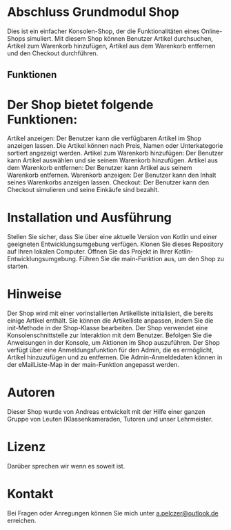 # Abschluss Grundmodul Shop
Dies ist ein einfacher Konsolen-Shop, der die Funktionalitäten eines Online-Shops simuliert. 
Mit diesem Shop können Benutzer Artikel durchsuchen, Artikel zum Warenkorb hinzufügen, Artikel aus dem Warenkorb entfernen und den Checkout durchführen.

## Funktionen

# Der Shop bietet folgende Funktionen:

Artikel anzeigen: Der Benutzer kann die verfügbaren Artikel im Shop anzeigen lassen. 
Die Artikel können nach Preis, Namen oder Unterkategorie sortiert angezeigt werden.
Artikel zum Warenkorb hinzufügen: Der Benutzer kann Artikel auswählen und sie seinem Warenkorb hinzufügen.
Artikel aus dem Warenkorb entfernen: Der Benutzer kann Artikel aus seinem Warenkorb entfernen.
Warenkorb anzeigen: Der Benutzer kann den Inhalt seines Warenkorbs anzeigen lassen.
Checkout: Der Benutzer kann den Checkout simulieren und seine Einkäufe sind bezahlt.

# Installation und Ausführung

Stellen Sie sicher, dass Sie über eine aktuelle Version von Kotlin und einer geeigneten Entwicklungsumgebung verfügen.
Klonen Sie dieses Repository auf Ihren lokalen Computer.
Öffnen Sie das Projekt in Ihrer Kotlin-Entwicklungsumgebung.
Führen Sie die main-Funktion aus, um den Shop zu starten.

# Hinweise

Der Shop wird mit einer vorinstallierten Artikelliste initialisiert, die bereits einige Artikel enthält. Sie können die Artikelliste anpassen, indem Sie die init-Methode in der Shop-Klasse bearbeiten.
Der Shop verwendet eine Konsolenschnittstelle zur Interaktion mit dem Benutzer. Befolgen Sie die Anweisungen in der Konsole, um Aktionen im Shop auszuführen.
Der Shop verfügt über eine Anmeldungsfunktion für den Admin, die es ermöglicht, Artikel hinzuzufügen und zu entfernen. Die Admin-Anmeldedaten können in der eMailListe-Map in der main-Funktion angepasst werden.

# Autoren

Dieser Shop wurde von Andreas entwickelt mit der Hilfe einer ganzen Gruppe von Leuten (Klassenkameraden, Tutoren und unser Lehrmeister. 

# Lizenz

Darüber sprechen wir wenn es soweit ist.

# Kontakt

Bei Fragen oder Anregungen können Sie mich unter a.pelczer@outlook.de erreichen.
